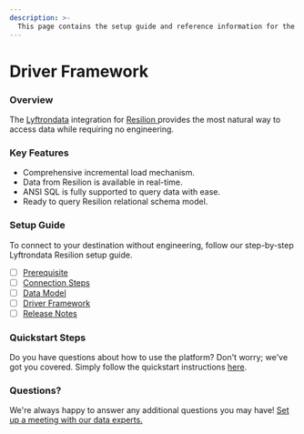 ```yaml
---
description: >-
  This page contains the setup guide and reference information for the Resilion source connector.
---
```


# Driver Framework

### Overview

The [Lyftrondata](https://www.lyftrondata.com/) integration for [Resilion](https://www.lyftrondata.com/integration/resilion/)[ ](https://www.lyftrondata.com/integration/resilion/)provides the most natural way to access data while requiring no engineering.

### Key Features

* Comprehensive incremental load mechanism.
* Data from Resilion is available in real-time.&#x20;
* ANSI SQL is fully supported to query data with ease.
* Ready to query Resilion relational schema model.

### Setup Guide

To connect to your destination without engineering, follow our step-by-step Lyftrondata Resilion setup guide.

* [ ] [Prerequisite](../../marketing-analytics/resilion/prerequisite.md)
* [ ] [Connection Steps](../../marketing-analytics/resilion/connection-steps.md)
* [ ] [Data Model](../../marketing-analytics/resilion/data-model/)
* [ ] [Driver Framework](../../marketing-analytics/resilion/driver-framework/)
* [ ] [Release Notes](../../marketing-analytics/resilion/release-notes.md)

### Quickstart Steps

Do you have questions about how to use the platform? Don't worry; we've got you covered. Simply follow the quickstart instructions [here](../../../quickstart-steps.md).

### Questions? <a href="#questions" id="questions"></a>

We're always happy to answer any additional questions you may have! [Set up a meeting with our data experts.](https://www.lyftrondata.com/book-a-meeting/)


